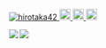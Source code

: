 <p align="left"> 
  <a href="https://github.com/hirotaka42/hirotaka42/">
    <img src="https://komarev.com/ghpvc/?username=hirotaka42" alt="hirotaka42" />
  </a>
  <a href="https://github.com/hirotaka42">
    <img height="20" src="https://img.shields.io/github/followers/hirotaka42?label=follow&logo=github&style=flat" />
  </a>
  <a href="https://qiita.com/NNNGriziMan">
    <img height="20" src="https://qiita-badge.apiapi.app/s/NNNGriziMan/posts.svg" />
  </a>
  <//qiita.com/NNNGriziMan">
    <img height="20" src="https://qiita-badge.apiapi.app/s/NNNGriziMan/contributions.svg" />
  </a>
</p>

<a href="https://github.com/anuraghazra/github-readme-stats">
  <img align="left" src="https://github-readme-stats.vercel.app/api?username=hirotaka42&count_private=true&show_icons=true" />
</a>
<a href="https://github.com/anuraghazra/github-readme-stats">
  <img align="left" src="https://github-readme-stats.vercel.app/api/top-langs/?username=hirotaka42&hide=AGS%20Script,ASL,Roff,Perl&layout=compact&langs_count=8" />
</a>
